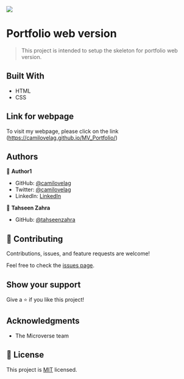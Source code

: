 ![](https://img.shields.io/badge/Microverse-blueviolet)

# Portfolio web version

> This project is intended to setup the skeleton for portfolio web version.


## Built With

- HTML
- CSS

## Link for webpage

To visit my webpage, please click on the link (https://camilovelag.github.io/MV_Portfolio/)


## Authors

👤 **Author1**

- GitHub: [@camilovelag](https://github.com/camilovelag)
- Twitter: [@camilovelag](https://twitter.com/camilovelag)
- LinkedIn: [LinkedIn](https://linkedin.com/in/camilovelag)

👤 **Tahseen Zahra**

- GitHub: [@tahseenzahra](https://github.com/tahseenzahra)

## 🤝 Contributing

Contributions, issues, and feature requests are welcome!

Feel free to check the [issues page](../../issues/).

## Show your support

Give a ⭐️ if you like this project!

## Acknowledgments

- The Microverse team

## 📝 License

This project is [MIT](./MIT.md) licensed.